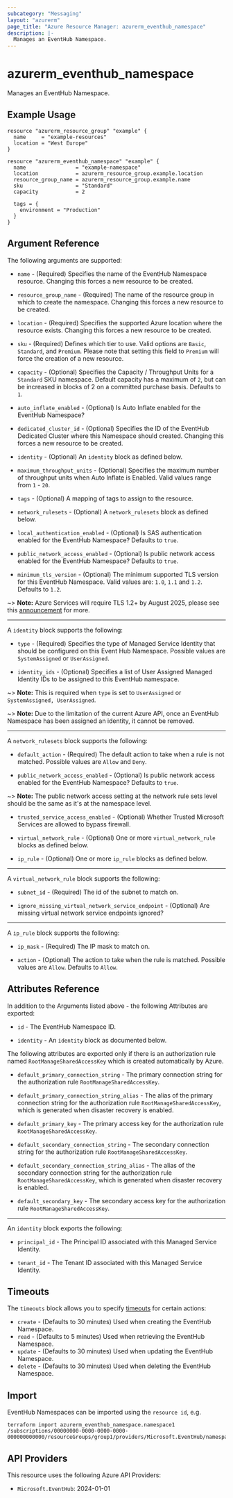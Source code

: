 ```yaml
---
subcategory: "Messaging"
layout: "azurerm"
page_title: "Azure Resource Manager: azurerm_eventhub_namespace"
description: |-
  Manages an EventHub Namespace.
---
```


# azurerm_eventhub_namespace

Manages an EventHub Namespace.

## Example Usage

```hcl
resource "azurerm_resource_group" "example" {
  name     = "example-resources"
  location = "West Europe"
}

resource "azurerm_eventhub_namespace" "example" {
  name                = "example-namespace"
  location            = azurerm_resource_group.example.location
  resource_group_name = azurerm_resource_group.example.name
  sku                 = "Standard"
  capacity            = 2

  tags = {
    environment = "Production"
  }
}
```

## Argument Reference

The following arguments are supported:

* `name` - (Required) Specifies the name of the EventHub Namespace resource. Changing this forces a new resource to be created.

* `resource_group_name` - (Required) The name of the resource group in which to create the namespace. Changing this forces a new resource to be created.

* `location` - (Required) Specifies the supported Azure location where the resource exists. Changing this forces a new resource to be created.

* `sku` - (Required) Defines which tier to use. Valid options are `Basic`, `Standard`, and `Premium`. Please note that setting this field to `Premium` will force the creation of a new resource.

* `capacity` - (Optional) Specifies the Capacity / Throughput Units for a `Standard` SKU namespace. Default capacity has a maximum of `2`, but can be increased in blocks of 2 on a committed purchase basis. Defaults to `1`.

* `auto_inflate_enabled` - (Optional) Is Auto Inflate enabled for the EventHub Namespace?

* `dedicated_cluster_id` - (Optional) Specifies the ID of the EventHub Dedicated Cluster where this Namespace should created. Changing this forces a new resource to be created.

* `identity` - (Optional) An `identity` block as defined below.

* `maximum_throughput_units` - (Optional) Specifies the maximum number of throughput units when Auto Inflate is Enabled. Valid values range from `1` - `20`.

* `tags` - (Optional) A mapping of tags to assign to the resource.

* `network_rulesets` - (Optional) A `network_rulesets` block as defined below.

* `local_authentication_enabled` - (Optional) Is SAS authentication enabled for the EventHub Namespace? Defaults to `true`.

* `public_network_access_enabled` - (Optional) Is public network access enabled for the EventHub Namespace? Defaults to `true`.

* `minimum_tls_version` - (Optional) The minimum supported TLS version for this EventHub Namespace. Valid values are: `1.0`, `1.1` and `1.2`. Defaults to `1.2`.

~> **Note:** Azure Services will require TLS 1.2+ by August 2025, please see this [announcement](https://azure.microsoft.com/en-us/updates/v2/update-retirement-tls1-0-tls1-1-versions-azure-services/) for more.

---

A `identity` block supports the following:

* `type` - (Required) Specifies the type of Managed Service Identity that should be configured on this Event Hub Namespace. Possible values are `SystemAssigned` or `UserAssigned`.

* `identity_ids` - (Optional) Specifies a list of User Assigned Managed Identity IDs to be assigned to this EventHub namespace.

~> **Note:** This is required when `type` is set to `UserAssigned` or `SystemAssigned, UserAssigned`.

~> **Note:** Due to the limitation of the current Azure API, once an EventHub Namespace has been assigned an identity, it cannot be removed.

---

A `network_rulesets` block supports the following:

* `default_action` - (Required) The default action to take when a rule is not matched. Possible values are `Allow` and `Deny`.

* `public_network_access_enabled` - (Optional) Is public network access enabled for the EventHub Namespace? Defaults to `true`.

~> **Note:** The public network access setting at the network rule sets level should be the same as it's at the namespace level.

* `trusted_service_access_enabled` - (Optional) Whether Trusted Microsoft Services are allowed to bypass firewall.

* `virtual_network_rule` - (Optional) One or more `virtual_network_rule` blocks as defined below.

* `ip_rule` - (Optional) One or more `ip_rule` blocks as defined below.

---

A `virtual_network_rule` block supports the following:

* `subnet_id` - (Required) The id of the subnet to match on.

* `ignore_missing_virtual_network_service_endpoint` - (Optional) Are missing virtual network service endpoints ignored? 

---

A `ip_rule` block supports the following:

* `ip_mask` - (Required) The IP mask to match on.

* `action` - (Optional) The action to take when the rule is matched. Possible values are `Allow`. Defaults to `Allow`.

## Attributes Reference

In addition to the Arguments listed above - the following Attributes are exported:

* `id` - The EventHub Namespace ID.

* `identity` - An `identity` block as documented below.

The following attributes are exported only if there is an authorization rule named
`RootManageSharedAccessKey` which is created automatically by Azure.

* `default_primary_connection_string` - The primary connection string for the authorization rule `RootManageSharedAccessKey`.

* `default_primary_connection_string_alias` - The alias of the primary connection string for the authorization rule `RootManageSharedAccessKey`, which is generated when disaster recovery is enabled.

* `default_primary_key` - The primary access key for the authorization rule `RootManageSharedAccessKey`.

* `default_secondary_connection_string` - The secondary connection string for the authorization rule `RootManageSharedAccessKey`.

* `default_secondary_connection_string_alias` - The alias of the secondary connection string for the authorization rule `RootManageSharedAccessKey`, which is generated when disaster recovery is enabled.

* `default_secondary_key` - The secondary access key for the authorization rule `RootManageSharedAccessKey`.

---

An `identity` block exports the following:

* `principal_id` - The Principal ID associated with this Managed Service Identity.

* `tenant_id` - The Tenant ID associated with this Managed Service Identity.

## Timeouts

The `timeouts` block allows you to specify [timeouts](https://www.terraform.io/language/resources/syntax#operation-timeouts) for certain actions:

* `create` - (Defaults to 30 minutes) Used when creating the EventHub Namespace.
* `read` - (Defaults to 5 minutes) Used when retrieving the EventHub Namespace.
* `update` - (Defaults to 30 minutes) Used when updating the EventHub Namespace.
* `delete` - (Defaults to 30 minutes) Used when deleting the EventHub Namespace.

## Import

EventHub Namespaces can be imported using the `resource id`, e.g.

```shell
terraform import azurerm_eventhub_namespace.namespace1 /subscriptions/00000000-0000-0000-0000-000000000000/resourceGroups/group1/providers/Microsoft.EventHub/namespaces/namespace1
```

## API Providers
<!-- This section is generated, changes will be overwritten -->
This resource uses the following Azure API Providers:

* `Microsoft.EventHub`: 2024-01-01
